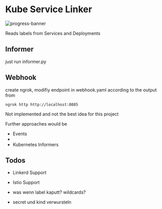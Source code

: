 # Kube Service Linker

![progress-banner](https://i.imgur.com/y9Kdi8O.jpg)


Reads labels from Services and Deployments
## Informer 
just run informer.py

## Webhook
create ngrok, modifiy endpoint in webhook.yaml according to the output from 
```
ngrok http http://localhost:8085
```
Not implemented and not the best idea for this project


Further approaches would be 
- Events
- 
- Kubernetes Informers


## Todos
- Linkerd Support
- Istio Support

- was wenn label kaputt? wildcards?
- secret und kind verwursteln
